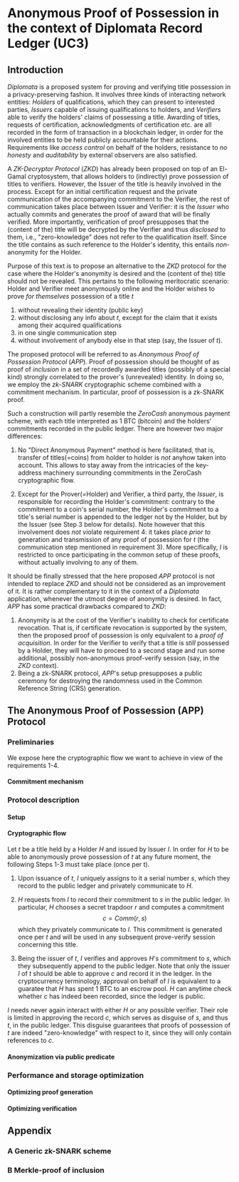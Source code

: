 # Anonymous Proof of Possession in the context of Diplomata Record Ledger (UC3)

## Introduction

*Diplomata* is a proposed system for proving and verifying title
possession in a privacy-preserving fashion. It involves three kinds of
interacting network entities: *Holders* of qualifications, which
they can present to interested parties, *Issuers* capable of issuing
qualifications to holders, and *Verifiers* able to verify the holders' claims
of possessing a title. Awarding of titles, requests of certification,
acknowledgments of certification etc. are all recorded in the form of
transaction in a blockchain ledger, in order for the
involved entities to be held publicly accountable for their actions.
Requirements like *access control* on behalf of the holders, resistance to
*no honesty* and *auditability* by external observers are also satisfied.

A *ZK-Decryptor Protocol* (*ZKD*) has already been proposed on top of an
El-Gamal cryptosystem, that allows holders to (indirectly) prove possession of
titles to verifiers. However, the Issuer of the title is heavily involved in
the process. Except for an initial certification request and the private
communication of the accompanying commitment to the Verifier, the rest of
communication takes place between Issuer and Verifier: it is the *Issuer* who
actually commits and generates the proof of award that will be finally verified.
More importantly, verification of proof presupposes that the (content of the)
title will be decrypted by the Verifier and thus *disclosed* to them, i.e.,
"zero-knowledge" does not refer to the qualification itself. Since the title
contains as such reference to the Holder's identity, this entails
*non*-anonymity for the Holder.

Purpose of this text is to propose an alternative to the *ZKD* protocol
for the case where the Holder's anonymity is desired and the (content of the)
title should not be revealed. This pertains to the following meritocratic
scenario: Holder and Verifier meet anonymously online and the Holder wishes to
prove *for themselves* possession of a title $t$

1. without revealing their identity (public key)
2. without disclosing any info about $t$, except for
the claim that it exists among their acquired qualifications
3. in one single communication step
4. without involvement of anybody else in that step
(say, the Issuer of $t$).

The proposed protocol will be referred to as
*Anonymous Proof of Possession Protocol* (*APP*). Proof of possession should be
thought of as proof of *inclusion* in a set of recordedly awarded titles
(possibly of a special kind) strongly correlated to the prover's (unrevealed)
identity. In doing so, we employ the *zk-SNARK* cryptographic
scheme combined with a commitment mechanism. In particular, proof of possession
is a zk-SNARK proof.

Such a construction will partly resemble the *ZeroCash*
anonymous payment scheme, with each title interpreted as 1 BTC (bitcoin) and
the holders' commitments recorded in the public ledger.
There are however two major differences:

1. No "Direct Anonymous Payment" method is here facilitated, that is, transfer
of titles(=coins) from holder to holder is *not* anyhow taken into account.
This allows to stay away from the intricacies of the key-address machinery
surrounding commitments in the ZeroCash cryptographic flow.

2. Except for the Prover(=Holder) and Verifier, a third party, the *Issuer*, is
responsible for recording the Holder's commitment: contrary to the commitment
to a coin's serial number, the Holder's commitment to a title's serial number is
appended to the ledger not by the Holder, but by the Issuer (see Step 3 below
for details). Note however that this involvement does *not* violate
requirement 4: it takes place *prior to* generation and transmission of
any proof of possession for $t$ (the communication step mentioned in
requirement 3). More specifically, $I$ is restricted to once participating in
the common setup of these proofs, without actually involving to any of them.

It should be finally stressed that the here proposed *APP* protocol is not
intended to replace *ZKD* and should not be considered as an improvement of it.
It is rather complementary to it in the context of a *Diplomata* application,
whenever the utmost degree of anonymity is desired. In fact, *APP* has some
practical drawbacks compared to *ZKD*:

1. Anonymity is at the cost of the Verifier's inability to check for certificate
revocation. That is, if certificate revocation is supported by the system, then
the proposed proof of possession is only equivalent to a *proof of acquisition*.
In order for the Verifier to verify that a title is *still* possessed by a
Holder, they will have to proceed to a second stage and run some additional,
possibly non-anonymous proof-verify session (say, in the *ZKD* context).
2. Being a zk-SNARK protocol, *APP*'s setup presupposes a public ceremony for
destroying the randomness used in the Common Reference String (CRS) generation.

## The Anonymous Proof of Possession (APP) Protocol

### Preliminaries

We expose here the cryptographic flow we want to achieve in view of the
requirements 1-4.

#### Commitment mechanism


### Protocol description

#### Setup

#### Cryptographic flow

Let $t$ be a title held by a Holder $H$ and issued by Issuer $I$. In order for
$H$ to be able to anonymously prove possession of $t$ at any future moment, the
following Steps 1-3 must take place (once per t).

1. Upon issuance of $t$, $I$ uniquely assigns to it a serial number $s$, which
they record to the public ledger and privately communicate to $H$.

2. $H$ requests from $I$ to record their commitment to $s$ in the public ledger.
In particular, $H$ chooses a secret trapdoor $r$ and computes a commitment
$$c = Comm(r, s)$$
which they privately communicate to $I$. This commitment is generated
once per $t$ and will be used in any subsequent prove-verify session concerning
this title.

3. Being the issuer of $t$, $I$ verifies and approves $H$'s commitment to $s$,
which they subsequently append to the public ledger. Note that only the issuer
$I$ of $t$ should be able to approve $c$ and record it in the ledger. In the
cryptocurrency terminology, approval on behalf of $I$ is equivalent to a
guaratee that $H$ has spent 1 BTC to an escrow pool. $H$ can anytime
check whether $c$ has indeed been recorded, since the ledger is public.

*I* needs never again interact with either *H* or any possible verifier. Their
role is limited in approving the record *c*, which serves as disguise of *s*,
and thus *t*, in the public ledger. This disguise guarantees that proofs of
possession of *t* are indeed "zero-knowledge" with respect to it, since they
will only contain references to *c*.

#### Anonymization via public predicate

### Performance and storage optimization

#### Optimizing proof generation

#### Optimizing verification

## Appendix

### A Generic zk-SNARK scheme
### B Merkle-proof of inclusion
